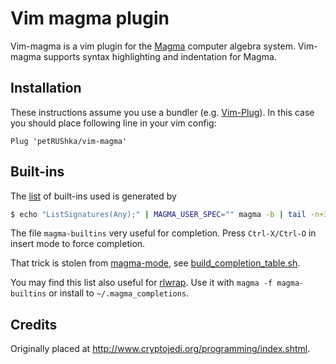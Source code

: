 # Vim magma plugin

Vim-magma is a vim plugin for the [Magma] computer algebra system. Vim-magma supports syntax highlighting and indentation for Magma.

[Magma]: http://magma.maths.usyd.edu.au/magma/

## Installation

These instructions assume you use a bundler (e.g. [Vim-Plug]). In this case you should place following line in your vim config:

    Plug 'petRUShka/vim-magma'

[Vim-Plug]: https://github.com/junegunn/vim-plug

## Built-ins

The [list](magma-builtins) of built-ins used is generated by

```sh
$ echo "ListSignatures(Any);" | MAGMA_USER_SPEC="" magma -b | tail -n+3 | grep "^[A-z]" | cut -f1 -d\( | sort -u > magma-builtins
```

The file `magma-builtins` very useful for completion. Press `Ctrl-X/Ctrl-O` in insert mode to force completion.

That trick is stolen from [magma-mode], see [build_completion_table.sh].

You may find this list also useful for [rlwrap]. Use it with `magma -f magma-builtins` or install to `~/.magma_completions`.

[magma-mode]: https://github.com/ThibautVerron/magma-mode
[build_completion_table.sh]: https://github.com/ThibautVerron/magma-mode/blob/master/bin/build_completion_table.sh
[rlwrap]: https://github.com/hanslub42/rlwrap



## Credits
Originally placed at http://www.cryptojedi.org/programming/index.shtml.
